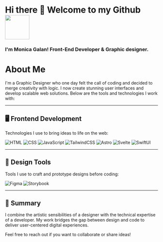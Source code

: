 # Hi there 👐 Welcome to my Github <img src="https://media.giphy.com/media/AHj0lQstZ9I9W/giphy.gif" width="80px">

### I'm Monica Galan! Front-End Developer & Graphic designer.

# About Me

I'm a Graphic Designer who one day felt the call of coding and decided to merge creativity with logic. I now create stunning user interfaces and develop scalable web solutions. Below are the tools and technologies I work with:

---

## 🖥️ Frontend Development
Technologies I use to bring ideas to life on the web:

![HTML](https://img.shields.io/badge/HTML-E34F26?style=for-the-badge&logo=html5&logoColor=white)
![CSS](https://img.shields.io/badge/CSS-1572B6?style=for-the-badge&logo=css3&logoColor=white)
![JavaScript](https://img.shields.io/badge/JavaScript-F7DF1E?style=for-the-badge&logo=javascript&logoColor=black)
![TailwindCSS](https://img.shields.io/badge/Tailwind_CSS-06B6D4?style=for-the-badge&logo=tailwindcss&logoColor=white)
![Astro](https://img.shields.io/badge/Astro-FF5D01?style=for-the-badge&logo=astro&logoColor=white)
![Svelte](https://img.shields.io/badge/Svelte-FF3E00?style=for-the-badge&logo=svelte&logoColor=white)
![SwiftUI](https://img.shields.io/badge/SwiftUI-5AC8FA?style=for-the-badge&logo=swift&logoColor=white)

---

## 🎨 Design Tools
Tools I use to craft and prototype designs before coding:

![Figma](https://img.shields.io/badge/Figma-F24E1E?style=for-the-badge&logo=figma&logoColor=white)
![Storybook](https://img.shields.io/badge/Storybook-FF4785?style=for-the-badge&logo=storybook&logoColor=white)

---

## 🚀 Summary
I combine the artistic sensibilities of a designer with the technical expertise of a developer. My work bridges the gap between design and code to deliver user-centered digital experiences.

Feel free to reach out if you want to collaborate or share ideas!


<!--
**mogamiGit/mogamiGit** is a ✨ _special_ ✨ repository because its `README.md` (this file) appears on your GitHub profile.

Here are some ideas to get you started:

- 🔭 I’m currently working on ...
- 🌱 I’m currently learning ...
- 👯 I’m looking to collaborate on ...
- 🤔 I’m looking for help with ...
- 💬 Ask me about ...
- 📫 How to reach me: ...
- 😄 Pronouns: ...
- ⚡ Fun fact: ...
-->
